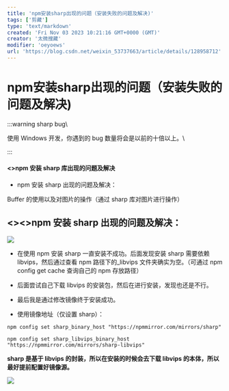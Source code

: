 ```yaml
---
title: 'npm安装sharp出现的问题（安装失败的问题及解决)'
tags: ['剪藏']
type: 'text/markdown'
created: 'Fri Nov 03 2023 10:21:16 GMT+0000 (GMT)'
creator: '太微搜藏'
modifier: 'oeyoews'
url: 'https://blog.csdn.net/weixin_53737663/article/details/128958712'
---
```


# npm安装sharp出现的问题（安装失败的问题及解决)

:::warning sharp bug\

使用 Windows 开发，你遇到的 bug 数量将会是以前的十倍以上。\

:::

#### <>npm 安装 sharp 库出现的问题及解决

* npm 安装 sharp 出现的问题及解决：

Buffer 的使用以及对图片的操作（通过 sharp 库对图片进行操作）

## <><>npm 安装 sharp 出现的问题及解决：

![](https://img-blog.csdnimg.cn/eaf7aeb9ee9845aba1e6463bfd88d727.png#pic_center)

* 在使用 npm 安装 sharp 一直安装不成功。后面发现安装 sharp 需要依赖 libvips，然后通过查看 npm 路径下的_libvips 文件夹确实为空。（可通过 npm config get cache 查询自己的 npm 存放路径）

* 后面尝试自己下载 libvips 的安装包，然后在进行安装，发现也还是不行。

* 最后我是通过修改镜像终于安装成功。

* 使用镜像地址（仅设置 sharp）：

```
npm config set sharp_binary_host "https://npmmirror.com/mirrors/sharp"
```

```
npm config set sharp_libvips_binary_host "https://npmmirror.com/mirrors/sharp-libvips"
```

**sharp 是基于 libvips 的封装，所以在安装的时候会去下载 libvips 的本体，所以最好提前配置好镜像源。**

![](https://img-blog.csdnimg.cn/a610326ec63740718164b69940a82cc1.png)
